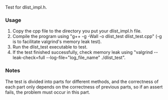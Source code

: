 Test for dlist_impl.h.

### Usage
1. Copy the cpp file to the directory you put your dlist_impl.h file.
1. Compile the program using "g++ -g -Wall -o dlist_test dlist_test.cpp" (-g is to facilitate valgrind's memory leak test).
1. Run the dlist_test executable to test.
1. If the test finished successfully, check memory leak using "valgrind --leak-check=full --log-file="log_file_name" ./dlist_test".

### Notes
The test is divided into parts for different methods, and the correctness of each part only depends on the correctness of previous parts, so if an assert fails, the problem must occur in this part.
